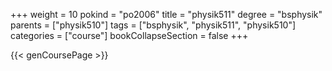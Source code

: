 +++
weight = 10
pokind = "po2006"
title = "physik511"
degree = "bsphysik"
parents = ["physik510"]
tags = ["bsphysik", "physik511", "physik510"]
categories = ["course"]
bookCollapseSection = false
+++

{{< genCoursePage >}}
